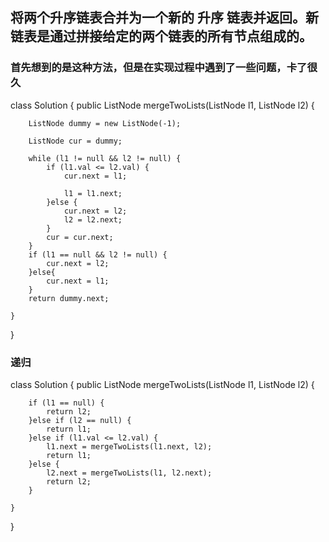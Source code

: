 ## 将两个升序链表合并为一个新的 升序 链表并返回。新链表是通过拼接给定的两个链表的所有节点组成的。

### 首先想到的是这种方法，但是在实现过程中遇到了一些问题，卡了很久

class Solution {
    public ListNode mergeTwoLists(ListNode l1, ListNode l2) {

        ListNode dummy = new ListNode(-1);

        ListNode cur = dummy;

        while (l1 != null && l2 != null) {
            if (l1.val <= l2.val) {
                cur.next = l1;

                l1 = l1.next;
            }else {
                cur.next = l2;
                l2 = l2.next;
            }
            cur = cur.next;
        }
        if (l1 == null && l2 != null) {
            cur.next = l2;
        }else{
            cur.next = l1;
        }
        return dummy.next;
        
    }
} 

### 递归

class Solution {
    public ListNode mergeTwoLists(ListNode l1, ListNode l2) {

        if (l1 == null) {
            return l2;
        }else if (l2 == null) {
            return l1;
        }else if (l1.val <= l2.val) {
            l1.next = mergeTwoLists(l1.next, l2);
            return l1;
        }else {
            l2.next = mergeTwoLists(l1, l2.next);
            return l2;
        }
        
    }
}